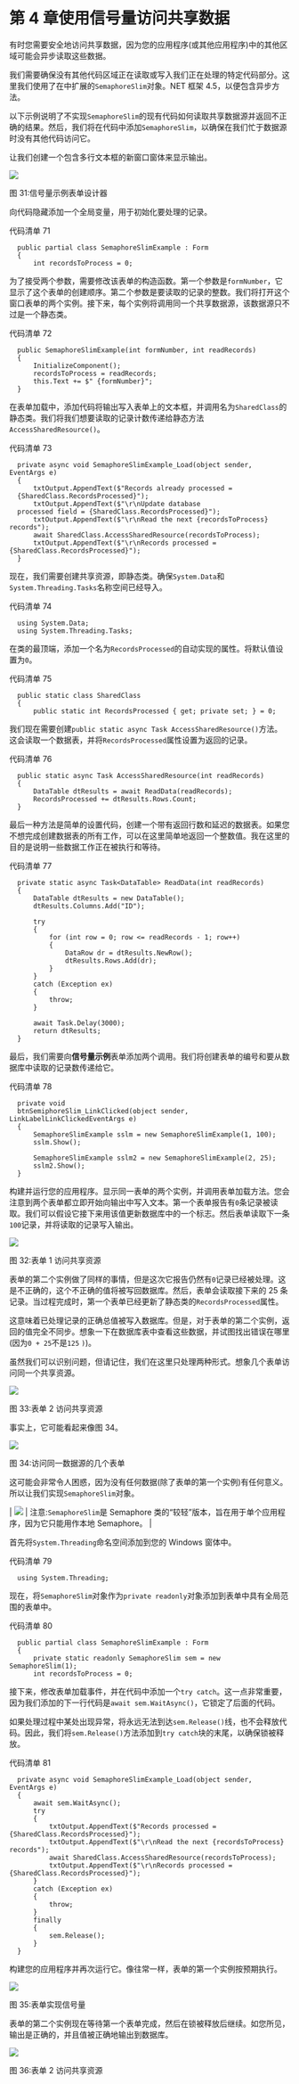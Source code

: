 # 第 4 章使用信号量访问共享数据

有时您需要安全地访问共享数据，因为您的应用程序(或其他应用程序)中的其他区域可能会异步读取这些数据。

我们需要确保没有其他代码区域正在读取或写入我们正在处理的特定代码部分。这里我们使用了在中扩展的`SemaphoreSlim`对象。NET 框架 4.5，以便包含异步方法。

以下示例说明了不实现`SemaphoreSlim`的现有代码如何读取共享数据源并返回不正确的结果。然后，我们将在代码中添加`SemaphoreSlim`，以确保在我们忙于数据源时没有其他代码访问它。

让我们创建一个包含多行文本框的新窗口窗体来显示输出。

![](img/image036.png)

图 31:信号量示例表单设计器

向代码隐藏添加一个全局变量，用于初始化要处理的记录。

代码清单 71

```
  public partial class SemaphoreSlimExample : Form
  {
      int recordsToProcess = 0;

```

为了接受两个参数，需要修改该表单的构造函数。第一个参数是`formNumber`，它显示了这个表单的创建顺序。第二个参数是要读取的记录的整数。我们将打开这个窗口表单的两个实例。接下来，每个实例将调用同一个共享数据源，该数据源只不过是一个静态类。

代码清单 72

```
  public SemaphoreSlimExample(int formNumber, int readRecords)
  {
      InitializeComponent();
      recordsToProcess = readRecords;
      this.Text += $" {formNumber}";
  }

```

在表单加载中，添加代码将输出写入表单上的文本框，并调用名为`SharedClass`的静态类。我们将我们想要读取的记录计数传递给静态方法`AccessSharedResource()`。

代码清单 73

```
  private async void SemaphoreSlimExample_Load(object sender, EventArgs e)
  {
      txtOutput.AppendText($"Records already processed =
  {SharedClass.RecordsProcessed}");
      txtOutput.AppendText($"\r\nUpdate database
  processed field = {SharedClass.RecordsProcessed}");
      txtOutput.AppendText($"\r\nRead the next {recordsToProcess} records");
      await SharedClass.AccessSharedResource(recordsToProcess);
      txtOutput.AppendText($"\r\nRecords processed = {SharedClass.RecordsProcessed}");
  }

```

现在，我们需要创建共享资源，即静态类。确保`System.Data`和`System.Threading.Tasks`名称空间已经导入。

代码清单 74

```
  using System.Data;
  using System.Threading.Tasks;

```

在类的最顶端，添加一个名为`RecordsProcessed`的自动实现的属性。将默认值设置为`0`。

代码清单 75

```
  public static class SharedClass
  {
      public static int RecordsProcessed { get; private set; } = 0;

```

我们现在需要创建`public static async Task AccessSharedResource()`方法。这会读取一个数据表，并将`RecordsProcessed`属性设置为返回的记录。

代码清单 76

```
  public static async Task AccessSharedResource(int readRecords)
  {
      DataTable dtResults = await ReadData(readRecords);
      RecordsProcessed += dtResults.Rows.Count;
  }

```

最后一种方法是简单的设置代码，创建一个带有返回行数和延迟的数据表。如果您不想完成创建数据表的所有工作，可以在这里简单地返回一个整数值。我在这里的目的是说明一些数据工作正在被执行和等待。

代码清单 77

```
  private static async Task<DataTable> ReadData(int readRecords)
  {
      DataTable dtResults = new DataTable();
      dtResults.Columns.Add("ID");

      try
      {
          for (int row = 0; row <= readRecords - 1; row++)
          {
              DataRow dr = dtResults.NewRow();
              dtResults.Rows.Add(dr);
          }
      }
      catch (Exception ex)
      {
          throw;
      }           

      await Task.Delay(3000);
      return dtResults;
  }

```

最后，我们需要向**信号量示例**表单添加两个调用。我们将创建表单的编号和要从数据库中读取的记录数传递给它。

代码清单 78

```
  private void
  btnSemiphoreSlim_LinkClicked(object sender, LinkLabelLinkClickedEventArgs e)
  {
      SemaphoreSlimExample sslm = new SemaphoreSlimExample(1, 100);
      sslm.Show();

      SemaphoreSlimExample sslm2 = new SemaphoreSlimExample(2, 25);
      sslm2.Show();
  }

```

构建并运行您的应用程序。显示同一表单的两个实例，并调用表单加载方法。您会注意到两个表单都立即开始向输出中写入文本。第一个表单报告有`0`条记录被读取。我们可以假设它接下来用该值更新数据库中的一个标志。然后表单读取下一条`100`记录，并将读取的记录写入输出。

![](img/image037.png)

图 32:表单 1 访问共享资源

表单的第二个实例做了同样的事情，但是这次它报告仍然有`0`记录已经被处理。这是不正确的，这个不正确的值将被写回数据库。然后，表单会读取接下来的 25 条记录。当过程完成时，第一个表单已经更新了静态类的`RecordsProcessed`属性。

这意味着已处理记录的正确总值被写入数据库。但是，对于表单的第二个实例，返回的值完全不同步。想象一下在数据库表中查看这些数据，并试图找出错误在哪里(因为`0 + 25`不是`125` `)`)。

虽然我们可以识别问题，但请记住，我们在这里只处理两种形式。想象几个表单访问同一个共享资源。

![](img/image038.png)

图 33:表单 2 访问共享资源

事实上，它可能看起来像图 34。

![](img/image039.png)

图 34:访问同一数据源的几个表单

这可能会非常令人困惑，因为没有任何数据(除了表单的第一个实例)有任何意义。所以让我们实现`SemaphoreSlim`对象。

| ![](img/note.png) | 注意:`SemaphoreSlim`是 Semaphore 类的“较轻”版本，旨在用于单个应用程序，因为它只能用作本地 Semaphore。 |

首先将`System.Threading`命名空间添加到您的 Windows 窗体中。

代码清单 79

```
  using System.Threading;

```

现在，将`SemaphoreSlim`对象作为`private readonly`对象添加到表单中具有全局范围的表单中。

代码清单 80

```
  public partial class SemaphoreSlimExample : Form
  {
      private static readonly SemaphoreSlim sem = new SemaphoreSlim(1);
      int recordsToProcess = 0;

```

接下来，修改表单加载事件，并在代码中添加一个`try catch`。这一点非常重要，因为我们添加的下一行代码是`await sem.WaitAsync()`，它锁定了后面的代码。

如果处理过程中某处出现异常，将永远无法到达`sem.Release()`线，也不会释放代码。因此，我们将`sem.Release()`方法添加到`try catch`块的末尾，以确保锁被释放。

代码清单 81

```
  private async void SemaphoreSlimExample_Load(object sender, EventArgs e)
  {
      await sem.WaitAsync();
      try
      {
          txtOutput.AppendText($"Records processed = {SharedClass.RecordsProcessed}");
          txtOutput.AppendText($"\r\nRead the next {recordsToProcess} records");
          await SharedClass.AccessSharedResource(recordsToProcess);
          txtOutput.AppendText($"\r\nRecords processed = {SharedClass.RecordsProcessed}");
      }
      catch (Exception ex)
      {
          throw;
      }
      finally
      {
          sem.Release();
      }
  }

```

构建您的应用程序并再次运行它。像往常一样，表单的第一个实例按预期执行。

![](img/image037.png)

图 35:表单实现信号量

表单的第二个实例现在等待第一个表单完成，然后在锁被释放后继续。如您所见，输出是正确的，并且值被正确地输出到数据库。

![](img/image040.png)

图 36:表单 2 访问共享资源